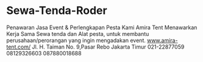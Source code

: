 # Sewa-Tenda-Roder
Penawaran Jasa Event &amp; Perlengkapan Pesta Kami Amira Tent Menawarkan Kerja Sama Sewa tenda dan Alat pesta, untuk membantu perusahaan/perorangan yang ingin mengadakan event. www.amira-tent.com/ Jl. H. Taiman No. 9,Pasar Rebo Jakarta Timur 021-22877059 08129326603 087880018688
